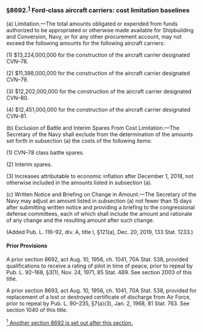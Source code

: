### §8692.<sup><a href="#8691_1_target" name="8691_1">1</a></sup> Ford-class aircraft carriers: cost limitation baselines ###

(a) Limitation.—The total amounts obligated or expended from funds authorized to be appropriated or otherwise made available for Shipbuilding and Conversion, Navy, or for any other procurement account, may not exceed the following amounts for the following aircraft carriers:

(1) $13,224,000,000 for the construction of the aircraft carrier designated CVN–78.

(2) $11,398,000,000 for the construction of the aircraft carrier designated CVN–79.

(3) $12,202,000,000 for the construction of the aircraft carrier designated CVN–80.

(4) $12,451,000,000 for the construction of the aircraft carrier designated CVN–81.

(b) Exclusion of Battle and Interim Spares From Cost Limitation.—The Secretary of the Navy shall exclude from the determination of the amounts set forth in subsection (a) the costs of the following items:

(1) CVN–78 class battle spares.

(2) Interim spares.

(3) Increases attributable to economic inflation after December 1, 2018, not otherwise included in the amounts listed in subsection (a).

(c) Written Notice and Briefing on Change in Amount.—The Secretary of the Navy may adjust an amount listed in subsection (a) not fewer than 15 days after submitting written notice and providing a briefing to the congressional defense committees, each of which shall include the amount and rationale of any change and the resulting amount after such change.

(Added Pub. L. 116–92, div. A, title I, §121(a), Dec. 20, 2019, 133 Stat. 1233.)

#### Prior Provisions ####

A prior section 8692, act Aug. 10, 1956, ch. 1041, 70A Stat. 538, provided qualifications to receive a rating of pilot in time of peace, prior to repeal by Pub. L. 92–168, §3(1), Nov. 24, 1971, 85 Stat. 489. See section 2003 of this title.

A prior section 8693, act Aug. 10, 1956, ch. 1041, 70A Stat. 538, provided for replacement of a lost or destroyed certificate of discharge from Air Force, prior to repeal by Pub. L. 90–235, §7(a)(3), Jan. 2, 1968, 81 Stat. 763. See section 1040 of this title.

[<sup>1</sup> Another section 8692 is set out after this section.](#8692_1)